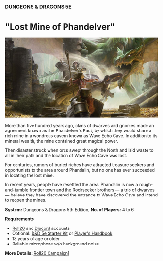 ### DUNGEONS & DRAGONS 5E

# "Lost Mine of Phandelver"

![Image](/dnd-5e-phandelver-carousel.png)

More than five hundred years ago, clans of dwarves and gnomes made an agreement known as the Phandelver's Pact, by which they would share a rich mine in a wondrous cavern known as Wave Echo Cave. In addition to its mineral wealth, the mine contained great magical power.

Then disaster struck when orcs swept through the North and laid waste to all in their path and the location of Wave Echo Cave was lost.

For centuries, rumors of buried riches have attracted treasure seekers and opportunists to the area around Phandalin, but no one has ever succeeded in locating the lost mine.

In recent years, people have resettled the area. Phandalin is now a rough-and-tumble frontier town and the Rockseeker brothers — a trio of dwarves — believe they have discovered the entrance to Wave Echo Cave and intend to reopen the mines.

**System:** Dungeons & Dragons 5th Edition, **No. of Players:** 4 to 6

**Requirements**
- [Roll20](https://roll20.net/) and [Discord](https://discord.com/) accounts
- Optional: [D&D 5e Starter Kit](https://www.dndbeyond.com/sources/lmop) or [Player's Handbook](https://www.dndbeyond.com/sources/phb)
- 18 years of age or older
- Reliable microphone w/o background noise

**More Details:** [Roll20 Campaign](https://app.roll20.net/campaigns/details/9698135/lost-mine-of-phandelver-introductory-campaign)]
